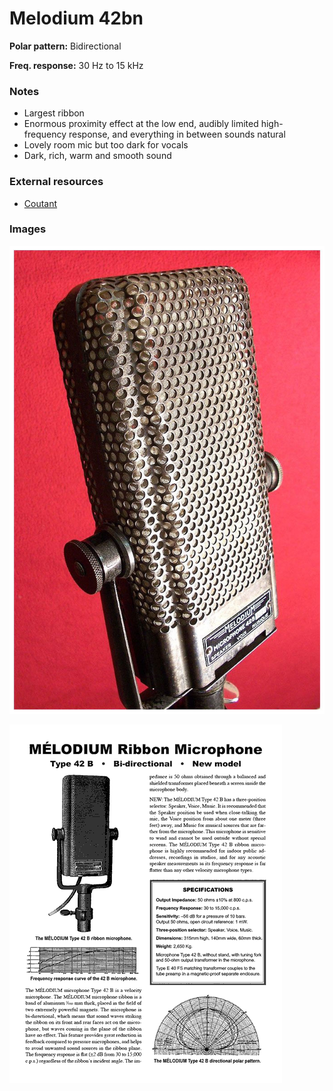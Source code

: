 # Melodium 42bn

**Polar pattern:** Bidirectional

**Freq. response:** 30 Hz to 15 kHz

### Notes
- Largest ribbon
- Enormous proximity effect at the low end, audibly limited high-frequency response, and everything in between sounds natural
- Lovely room mic but too dark for vocals
- Dark, rich, warm and smooth sound

### External resources
- [Coutant](https://www.coutant.org/melodium/index.html)

### Images
![](../images/melodium01.jpg)

![](../images/melodium%2042bn%20spec%20sheet.png)
